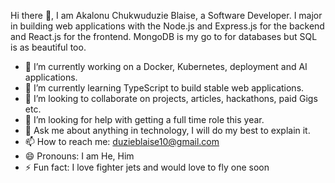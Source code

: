  Hi there 👋,
 I am  Akalonu Chukwuduzie Blaise, a Software Developer. 
 I major in building web applications with the Node.js and Express.js for the backend and React.js for the frontend. 
 MongoDB is my go to for databases but SQL is as beautiful too.

 
- 🔭 I’m currently working on a Docker, Kubernetes, deployment and AI applications.
- 🌱 I’m currently learning TypeScript to build stable web applications.
- 👯 I’m looking to collaborate on projects, articles, hackathons, paid Gigs etc.
- 🤔 I’m looking for help with getting a full time role this year.
- 💬 Ask me about anything in technology, I will do my best to explain it.
- 📫 How to reach me: duzieblaise10@gmail.com
- 😄 Pronouns: I am He, Him
- ⚡ Fun fact: I love fighter jets and would love to fly one soon

<!--
**vector-10/vector-10** is a ✨ _special_ ✨ repository because its `README.md` (this file) appears on your GitHub profile.

Here are some ideas to get you started:

-->
